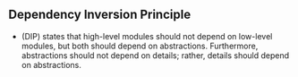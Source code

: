 ##  Dependency Inversion Principle 
-  (DIP) states that high-level modules should not depend on low-level modules, but both should depend on abstractions. Furthermore, abstractions should not depend on details; rather, details should depend on abstractions.